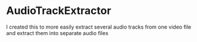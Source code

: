 # AudioTrackExtractor
I created this to more easily extract several audio tracks from one video file and extract them into separate audio files
